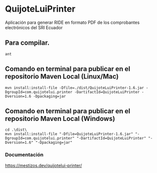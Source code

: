 # QuijoteLuiPrinter
Aplicación para generar RIDE en formato PDF de los comprobantes electrónicos del SRI Ecuador

## Para compilar.
```
ant
```
## Comando en terminal para publicar en el repositorio Maven Local (Linux/Mac)
```
mvn install:install-file -Dfile=./dist/QuijoteLuiPrinter-1.6.jar -DgroupId=com.quijotelui.printer -DartifactId=QuijoteLuiPrinter -Dversion=1.6 -Dpackaging=jar
```
## Comando en terminal para publicar en el repositorio Maven Local (Windows)
```
cd .\dist\
mvn install:install-file "-Dfile=QuijoteLuiPrinter-1.6.jar" "-DgroupId=com.quijotelui.printer" "-DartifactId=QuijoteLuiPrinter" "-Dversion=1.6" "-Dpackaging=jar"
```
### Documentación
https://mestizos.dev/quijotelui-printer/
